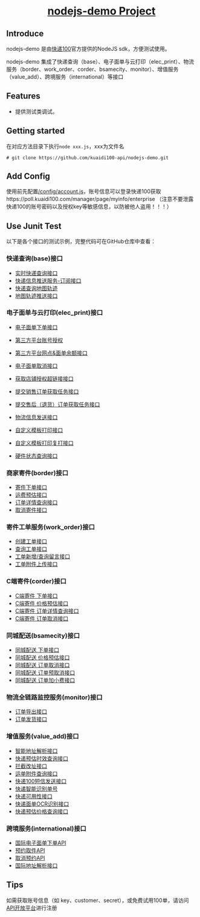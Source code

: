 <h1 align="center"><a href="https://github.com/kuaidi100-api/kuadi100-api/" target="_blank">nodejs-demo Project</a></h1>

## Introduce

nodejs-demo 是由[快递100](https://api.kuaidi100.com/home)官方提供的NodeJS sdk，方便测试使用。

nodejs-demo 集成了快递查询（base）、电子面单与云打印（elec_print）、物流服务（border、work_order、corder、bsamecity、monitor）、增值服务（value_add）、跨境服务（international）等接口

## Features

- 提供测试类调试。

## Getting started

在对应方法目录下执行`node xxx.js`，xxx为文件名

```
# git clone https://github.com/kuaidi100-api/nodejs-demo.git
```

## Add Config

使用前先配置[/config/account.js](https://github.com/kuaidi100-api/nodejs-demo/blob/master/config/account.js)，账号信息可以登录快递100获取https://poll.kuaidi100.com/manager/page/myinfo/enterprise （注意不要泄露快递100的账号密码以及授权key等敏感信息，以防被他人盗用！！！）


## Use Junit Test

以下是各个接口的测试示例，完整代码可在GitHub仓库中查看：
### 快递查询(base)接口
- [实时快递查询接口](https://github.com/kuaidi100-api/nodejs-demo/blob/master/base/query.js)
- [快递信息推送服务-订阅接口](https://github.com/kuaidi100-api/nodejs-demo/blob/master/base/poll.js)
- [快递查询地图轨迹](https://github.com/kuaidi100-api/nodejs-demo/blob/master/base/maptrack.js)
- [地图轨迹推送接口](https://github.com/kuaidi100-api/nodejs-demo/blob/master/base/pollmap.js)

### 电子面单与云打印(elec_print)接口
- [电子面单下单接口](https://github.com/kuaidi100-api/nodejs-demo/blob/master/elec_print/elec_order.js)
- [第三方平台账号授权](https://github.com/kuaidi100-api/nodejs-demo/blob/master/elec_print/authThird.js)
- [第三方平台网点&面单余额接口](https://github.com/kuaidi100-api/nodejs-demo/blob/master/elec_print/third_info.js)
- [电子面单取消接口](https://github.com/kuaidi100-api/nodejs-demo/blob/master/elec_print/elec_cancel.js)

- [获取店铺授权超链接接口](https://github.com/kuaidi100-api/nodejs-demo/blob/master/elec_print/shop_authorize.js)
- [提交销售订单获取任务接口](https://github.com/kuaidi100-api/nodejs-demo/blob/master/elec_print/order_task.js)
- [提交售后（退货）订单获取任务接口](https://github.com/kuaidi100-api/nodejs-demo/blob/master/elec_print/refundOrder_task.js)
- [物流信息发送接口](https://github.com/kuaidi100-api/nodejs-demo/blob/master/elec_print/logistic_send.js)

- [自定义模板打印接口](https://github.com/kuaidi100-api/nodejs-demo/blob/master/elec_print/elec_custom.js)
- [自定义模板打印复打接口](https://github.com/kuaidi100-api/nodejs-demo/blob/master/elec_print/elec_printOld.js)
- [硬件状态查询接口](https://github.com/kuaidi100-api/nodejs-demo/blob/master/elec_print/print_task.js)

### 商家寄件(border)接口
- [寄件下单接口](https://github.com/kuaidi100-api/nodejs-demo/blob/master/border/border_create.js)
- [运费预估接口](https://github.com/kuaidi100-api/nodejs-demo/blob/master/border/border_price.js)
- [订单详情查询接口](https://github.com/kuaidi100-api/nodejs-demo/blob/master/border/border_detail.js)
- [取消寄件接口](https://github.com/kuaidi100-api/nodejs-demo/blob/master/border/border_cancel.js)

### 寄件工单服务(work_order)接口
- [创建工单接口](https://github.com/kuaidi100-api/nodejs-demo/blob/master/work_order/work_order_create.js)
- [查询工单接口](https://github.com/kuaidi100-api/nodejs-demo/blob/master/work_order/work_order_query.js)
- [工单新增/查询留言接口](https://github.com/kuaidi100-api/nodejs-demo/blob/master/work_order/work_order_reply.js)
- [工单附件上传接口](https://github.com/kuaidi100-api/nodejs-demo/blob/master/work_order/work_order_upload.js)

### C端寄件(corder)接口
- [C端寄件 下单接口](https://github.com/kuaidi100-api/nodejs-demo/blob/master/corder/corder_create.js)
- [C端寄件 价格预估接口](https://github.com/kuaidi100-api/nodejs-demo/blob/master/corder/corder_price.js)
- [C端寄件 订单详情查询接口](https://github.com/kuaidi100-api/nodejs-demo/blob/master/corder/corder_detail.js)
- [C端寄件 订单取消接口](https://github.com/kuaidi100-api/nodejs-demo/blob/master/corder/corder_cancel.js)

### 同城配送(bsamecity)接口
- [同城配送 下单接口](https://github.com/kuaidi100-api/nodejs-demo/blob/master/bsamecity/bsamecity_order.js)
- [同城配送 价格预估接口](https://github.com/kuaidi100-api/nodejs-demo/blob/master/bsamecity/bsamecity_price.js)
- [同城配送 订单取消接口](https://github.com/kuaidi100-api/nodejs-demo/blob/master/bsamecity/bsamecity_cancel.js)
- [同城配送 订单预取消接口](https://github.com/kuaidi100-api/nodejs-demo/blob/master/bsamecity/bsamecity_precancel.js)
- [同城配送 订单加小费接口](https://github.com/kuaidi100-api/nodejs-demo/blob/master/bsamecity/bsamecity_addfee.js)

### 物流全链路监控服务(monitor)接口
- [订单导出接口](https://github.com/kuaidi100-api/nodejs-demo/blob/master/monitor/monitor_orderExport.js)
- [订单发货接口](https://github.com/kuaidi100-api/nodejs-demo/blob/master/monitor/monitor_sendOut.js)

### 增值服务(value_add)接口
- [智能地址解析接口](https://github.com/kuaidi100-api/nodejs-demo/blob/master/value_add/address_resoluton.js)
- [快递预估时效查询接口](https://github.com/kuaidi100-api/nodejs-demo/blob/master/value_add/estimate_time.js)
- [拦截改址接口](https://github.com/kuaidi100-api/nodejs-demo/blob/master/value_add/intercept_order.js)
- [运单附件查询接口](https://github.com/kuaidi100-api/nodejs-demo/blob/master/value_add/back_order.js)
- [快递100短信发送接口](https://github.com/kuaidi100-api/nodejs-demo/blob/master/value_add/sms_send.js)
- [快递智能识别单号](https://github.com/kuaidi100-api/nodejs-demo/blob/master/value_add/auto_number.js)
- [快递可用性接口](https://github.com/kuaidi100-api/nodejs-demo/blob/master/value_add/reachable.js)
- [快递面单OCR识别接口](https://github.com/kuaidi100-api/nodejs-demo/blob/master/value_add/det_ocr.js)
- [快递预估价格查询接口](https://github.com/kuaidi100-api/nodejs-demo/blob/master/value_add/estimate_price.js)

### 跨境服务(international)接口
- [国际电子面单下单API](https://github.com/kuaidi100-api/nodejs-demo/blob/master/international/api_call.js)
- [预约取件API](https://github.com/kuaidi100-api/nodejs-demo/blob/master/international/pick_up.js)
- [取消预约API](https://github.com/kuaidi100-api/nodejs-demo/blob/master/international/cancel_pick_up.js)
- [国际地址解析接口](https://github.com/kuaidi100-api/nodejs-demo/blob/master/international/international_address_resolution.js)

## Tips
如需获取账号信息（如 key、customer、secret），或免费试用100单，请访问[API开放平台](https://api.kuaidi100.com/register/diff/)进行注册
